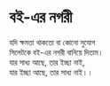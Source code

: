 # বই-এর নগরী

 যদি ক্ষমতা থাকতো বা কোনো সুযোগ  
সিলেটকে বই-এর নগরী বানিয়ে দিতাম।  
যার সাধ্য আছে, তার ইচ্ছা নাই,  
যার ইচ্ছা আছে, তার সাধ্য নাই।।

